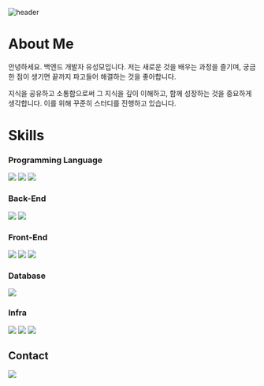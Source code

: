 ![header](https://capsule-render.vercel.app/api?type=waving&color=0:ECBDF9,100:B50AD8&height=190&section=header&text=SungMo%20Yoo&fontSize=50&animation=fadeIn&fontAlignY=38&fontColor=ffffff&Stroke=00ff00)

# About Me

안녕하세요. 백엔드 개발자 유성모입니다.
저는 새로운 것을 배우는 과정을 즐기며, 궁금한 점이 생기면 끝까지 파고들어 해결하는 것을 좋아합니다.

지식을 공유하고 소통함으로써 그 지식을 깊이 이해하고, 함께 성장하는 것을 중요하게 생각합니다. 이를 위해 꾸준히 스터디를 진행하고 있습니다.

# Skills

### Programming Language

<img src="https://img.shields.io/badge/Java-5382A1?style=flat-square&logo=JAVA&logoColor=white"/> <a>
<img src="https://img.shields.io/badge/Javascript-F7DF1E?style=flat-square&logo=javascript&logoColor=white"/>
<img src="https://img.shields.io/badge/Python-3766AB?style=flat-square&logo=Python&logoColor=white"/> </a>

### Back-End

  <img src="https://img.shields.io/badge/Spring Framework-6DB33F?style=flat-square&logo=Spring&logoColor=white"/>
  <img src="https://img.shields.io/badge/Mybatis-4479A1?style=flat-square&logo=mybatis&logoColor=white"/>

### Front-End

<img src="https://img.shields.io/badge/CSS-1572B6?style=flat-square&logo=CSS3&logoColor=white"/>
<img src="https://img.shields.io/badge/React-61DAFB?style=flat-square&logo=React&logoColor=white"/>
<img src="https://img.shields.io/badge/Thymeleaf-005F0F?style=flat-square&logo=thymeleaf&logoColor=white"/>

### Database

  <img src="https://img.shields.io/badge/MySQL-4479A1?style=flat-square&logo=mysql&logoColor=white"/>

### Infra

<img src="https://img.shields.io/badge/Docker-2496ED?style=flat-square&logo=docker&logoColor=white"/>
<img src="https://img.shields.io/badge/NCP-03C75A?style=flat-square"/>
<img src="https://img.shields.io/badge/AWS-FF9900?style=flat-square&logo=amazonwebservices&logoColor=white"/>

<br>

## Contact

<a href="mailto:samyoo644@gmail.com">
  <img src="https://img.shields.io/badge/Gmail-EA4335?style=flat-square&logo=gmail&logoColor=white"/>
</a>
